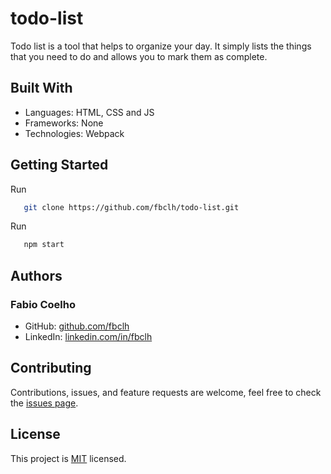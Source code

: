 # todo-list

Todo list is a tool that helps to organize your day. It simply lists the things that you need to do and allows you to mark them as complete.
## Built With

- Languages: HTML, CSS and JS
- Frameworks: None
- Technologies: Webpack

## Getting Started

Run
```sh
   git clone https://github.com/fbclh/todo-list.git
```
Run
```sh
   npm start   
```
## Authors
### Fabio Coelho

- GitHub: [github.com/fbclh](https://github.com/fbclh)
- LinkedIn: [linkedin.com/in/fbclh](https://www.linkedin.com/in/fbclh)
##  Contributing

Contributions, issues, and feature requests are welcome, feel free to check the [issues page](../../issues/).
## License

This project is [MIT](LICENSE) licensed.

